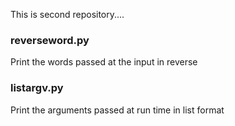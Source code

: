This is second repository....


### reverseword.py

Print the words passed at the input in reverse

### listargv.py 

Print the arguments passed at run time in list format 
